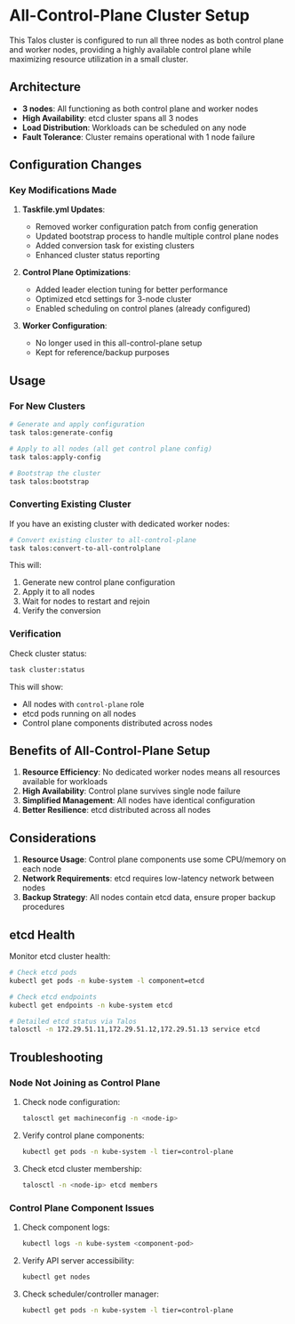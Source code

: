 # All-Control-Plane Cluster Setup

This Talos cluster is configured to run all three nodes as both control plane and worker nodes, providing a highly available control plane while maximizing resource utilization in a small cluster.

## Architecture

- **3 nodes**: All functioning as both control plane and worker nodes
- **High Availability**: etcd cluster spans all 3 nodes
- **Load Distribution**: Workloads can be scheduled on any node
- **Fault Tolerance**: Cluster remains operational with 1 node failure

## Configuration Changes

### Key Modifications Made

1. **Taskfile.yml Updates**:
   - Removed worker configuration patch from config generation
   - Updated bootstrap process to handle multiple control plane nodes
   - Added conversion task for existing clusters
   - Enhanced cluster status reporting

2. **Control Plane Optimizations**:
   - Added leader election tuning for better performance
   - Optimized etcd settings for 3-node cluster
   - Enabled scheduling on control planes (already configured)

3. **Worker Configuration**:
   - No longer used in this all-control-plane setup
   - Kept for reference/backup purposes

## Usage

### For New Clusters

```bash
# Generate and apply configuration
task talos:generate-config

# Apply to all nodes (all get control plane config)
task talos:apply-config

# Bootstrap the cluster
task talos:bootstrap
```

### Converting Existing Cluster

If you have an existing cluster with dedicated worker nodes:

```bash
# Convert existing cluster to all-control-plane
task talos:convert-to-all-controlplane
```

This will:
1. Generate new control plane configuration
2. Apply it to all nodes
3. Wait for nodes to restart and rejoin
4. Verify the conversion

### Verification

Check cluster status:

```bash
task cluster:status
```

This will show:
- All nodes with `control-plane` role
- etcd pods running on all nodes
- Control plane components distributed across nodes

## Benefits of All-Control-Plane Setup

1. **Resource Efficiency**: No dedicated worker nodes means all resources available for workloads
2. **High Availability**: Control plane survives single node failure
3. **Simplified Management**: All nodes have identical configuration
4. **Better Resilience**: etcd distributed across all nodes

## Considerations

1. **Resource Usage**: Control plane components use some CPU/memory on each node
2. **Network Requirements**: etcd requires low-latency network between nodes
3. **Backup Strategy**: All nodes contain etcd data, ensure proper backup procedures

## etcd Health

Monitor etcd cluster health:

```bash
# Check etcd pods
kubectl get pods -n kube-system -l component=etcd

# Check etcd endpoints
kubectl get endpoints -n kube-system etcd

# Detailed etcd status via Talos
talosctl -n 172.29.51.11,172.29.51.12,172.29.51.13 service etcd
```

## Troubleshooting

### Node Not Joining as Control Plane

1. Check node configuration:
   ```bash
   talosctl get machineconfig -n <node-ip>
   ```

2. Verify control plane components:
   ```bash
   kubectl get pods -n kube-system -l tier=control-plane
   ```

3. Check etcd cluster membership:
   ```bash
   talosctl -n <node-ip> etcd members
   ```

### Control Plane Component Issues

1. Check component logs:
   ```bash
   kubectl logs -n kube-system <component-pod>
   ```

2. Verify API server accessibility:
   ```bash
   kubectl get nodes
   ```

3. Check scheduler/controller manager:
   ```bash
   kubectl get pods -n kube-system -l tier=control-plane